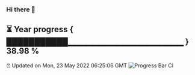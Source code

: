 ### Hi there 👋
⏳ Year progress { ███████████▁▁▁▁▁▁▁▁▁▁▁▁▁▁▁▁▁▁▁ } 38.98 %
---
⏰ Updated on Mon, 23 May 2022 06:25:06 GMT
![Progress Bar CI](https://github.com/liununu/liununu/workflows/Progress%20Bar%20CI/badge.svg)
